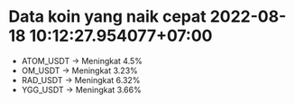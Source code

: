 # Data koin yang naik cepat 2022-08-18 10:12:27.954077+07:00

* ATOM_USDT -> Meningkat 4.5%
* OM_USDT -> Meningkat 3.23%
* RAD_USDT -> Meningkat 6.32%
* YGG_USDT -> Meningkat 3.66%
